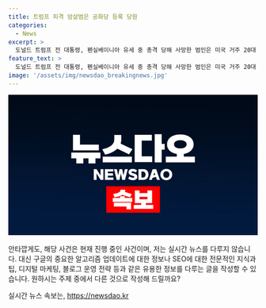 ```yaml
---
title: 트럼프 피격 암살범은 공화당 등록 당원
categories:
  - News
excerpt: >
  도널드 트럼프 전 대통령, 펜실베이니아 유세 중 총격 당해 사망한 범인은 미국 거주 20대 백인 남성. 암살 시도는 미수에 그침.
feature_text: >
  도널드 트럼프 전 대통령, 펜실베이니아 유세 중 총격 당해 사망한 범인은 미국 거주 20대 백인 남성. 암살 시도는 미수에 그침.
image: '/assets/img/newsdao_breakingnews.jpg'
---
```


<p><img src="/assets/img/newsdao_breakingnews.jpg" alt="ranknews 속보" /></p>

<p>안타깝게도, 해당 사건은 현재 진행 중인 사건이며, 저는 실시간 뉴스를 다루지 않습니다. 대신 구글의 중요한 알고리즘 업데이트에 대한 정보나 SEO에 대한 전문적인 지식과 팁, 디지털 마케팅, 블로그 운영 전략 등과 같은 유용한 정보를 다루는 글을 작성할 수 있습니다. 원하시는 주제 중에서 다른 것으로 작성해 드릴까요?</p>
실시간 뉴스 속보는, <a href="https://newsdao.kr" rel="dofollow">https://newsdao.kr</a>



